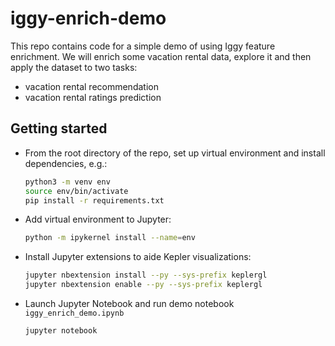 # iggy-enrich-demo

This repo contains code for a simple demo of using Iggy feature enrichment.
We will enrich some vacation rental data, explore it and then apply the dataset to two tasks:
- vacation rental recommendation
- vacation rental ratings prediction

## Getting started


- From the root directory of the repo, set up virtual environment and install dependencies, e.g.:
    ```sh
    python3 -m venv env
    source env/bin/activate
    pip install -r requirements.txt
    ```

- Add virtual environment to Jupyter:
    ```sh
    python -m ipykernel install --name=env
    ```

- Install Jupyter extensions to aide Kepler visualizations:
    ```sh
    jupyter nbextension install --py --sys-prefix keplergl
    jupyter nbextension enable --py --sys-prefix keplergl
    ```

- Launch Jupyter Notebook and run demo notebook `iggy_enrich_demo.ipynb`
    ```sh
    jupyter notebook
    ```